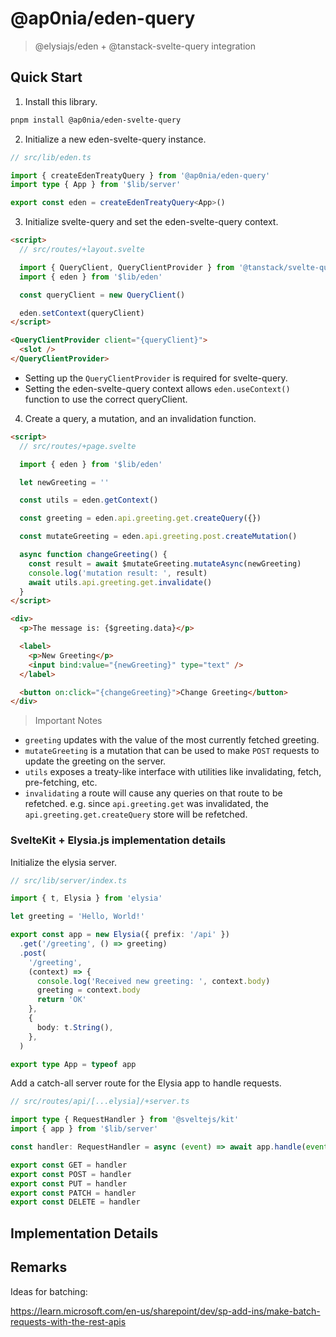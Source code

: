 # @ap0nia/eden-query

> @elysiajs/eden + @tanstack-svelte-query integration

## Quick Start

1. Install this library.

```sh
pnpm install @ap0nia/eden-svelte-query
```

2. Initialize a new eden-svelte-query instance.

```ts
// src/lib/eden.ts

import { createEdenTreatyQuery } from '@ap0nia/eden-query'
import type { App } from '$lib/server'

export const eden = createEdenTreatyQuery<App>()
```

3. Initialize svelte-query and set the eden-svelte-query context.

```html
<script>
  // src/routes/+layout.svelte

  import { QueryClient, QueryClientProvider } from '@tanstack/svelte-query'
  import { eden } from '$lib/eden'

  const queryClient = new QueryClient()

  eden.setContext(queryClient)
</script>

<QueryClientProvider client="{queryClient}">
  <slot />
</QueryClientProvider>
```

- Setting up the `QueryClientProvider` is required for svelte-query.
- Setting the eden-svelte-query context allows `eden.useContext()` function to use the correct queryClient.

4. Create a query, a mutation, and an invalidation function.

```html
<script>
  // src/routes/+page.svelte

  import { eden } from '$lib/eden'

  let newGreeting = ''

  const utils = eden.getContext()

  const greeting = eden.api.greeting.get.createQuery({})

  const mutateGreeting = eden.api.greeting.post.createMutation()

  async function changeGreeting() {
    const result = await $mutateGreeting.mutateAsync(newGreeting)
    console.log('mutation result: ', result)
    await utils.api.greeting.get.invalidate()
  }
</script>

<div>
  <p>The message is: {$greeting.data}</p>

  <label>
    <p>New Greeting</p>
    <input bind:value="{newGreeting}" type="text" />
  </label>

  <button on:click="{changeGreeting}">Change Greeting</button>
</div>
```

> Important Notes

- `greeting` updates with the value of the most currently fetched greeting.
- `mutateGreeting` is a mutation that can be used to make `POST` requests to update the greeting on the server.
- `utils` exposes a treaty-like interface with utilities like invalidating, fetch, pre-fetching, etc.
- `invalidating` a route will cause any queries on that route to be refetched.
  e.g. since `api.greeting.get` was invalidated, the `api.greeting.get.createQuery` store will be refetched.

### SvelteKit + Elysia.js implementation details

Initialize the elysia server.

```ts
// src/lib/server/index.ts

import { t, Elysia } from 'elysia'

let greeting = 'Hello, World!'

export const app = new Elysia({ prefix: '/api' })
  .get('/greeting', () => greeting)
  .post(
    '/greeting',
    (context) => {
      console.log('Received new greeting: ', context.body)
      greeting = context.body
      return 'OK'
    },
    {
      body: t.String(),
    },
  )

export type App = typeof app
```

Add a catch-all server route for the Elysia app to handle requests.

```ts
// src/routes/api/[...elysia]/+server.ts

import type { RequestHandler } from '@sveltejs/kit'
import { app } from '$lib/server'

const handler: RequestHandler = async (event) => await app.handle(event.request)

export const GET = handler
export const POST = handler
export const PUT = handler
export const PATCH = handler
export const DELETE = handler
```

<h2 id="implementation">Implementation Details</h2>

## Remarks

Ideas for batching:

https://learn.microsoft.com/en-us/sharepoint/dev/sp-add-ins/make-batch-requests-with-the-rest-apis
